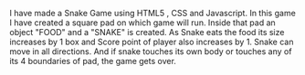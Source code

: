 I have made a Snake Game using HTML5 , CSS and Javascript. In this game I have created a square pad on which game will run. Inside that pad an object "FOOD" and a "SNAKE" is created. As Snake eats the food its size increases by 1 box and Score point of player also increases by 1. Snake can move in all directions. And if snake touches its own body or touches any of its 4 boundaries of pad, the game gets over.
